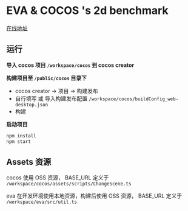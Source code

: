 # EVA & COCOS 's 2d benchmark

[在线地址](https://iTgo-lyq.github.io/2d-benchmark)

## 运行

**导入 cocos 项目 `/workspace/cocos` 到 cocos creator**

**构建项目至 `/public/cocos` 目录下**

- cocos creator -> 项目 -> 构建发布 
- 自行填写 或 导入构建发布配置 `/workspace/cocos/buildConfig_web-desktop.json`
- 构建

**启动项目**

```bash
npm install
npm start
```

## Assets 资源

cocos 使用 OSS 资源，
BASE_URL 定义于  `/workspace/cocos/assets/scripts/ChangeScene.ts`

eva 在开发环境使用本地资源，构建后使用 OSS 资源，
BASE_URL 定义于 `/workspace/eva/src/util.ts`
